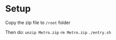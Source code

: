 # Setup

Copy the zip file to `/root` folder

Then do:
`unzip Metro.zip`
`rm Metro.zip`
`./entry.sh`
